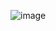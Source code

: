 ![image](https://github.com/March-Madnes/PlacementNotification/assets/91362856/c6d7bd7b-cc14-4abf-9c57-f6e89f89b5ab)

